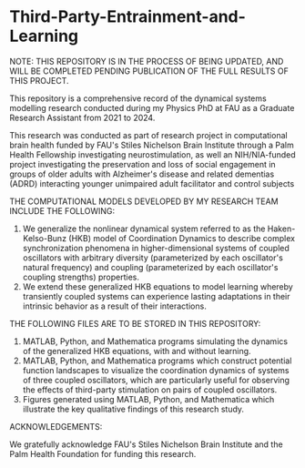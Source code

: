 # Third-Party-Entrainment-and-Learning

NOTE: THIS REPOSITORY IS IN THE PROCESS OF BEING UPDATED, AND WILL BE COMPLETED PENDING PUBLICATION OF THE FULL RESULTS OF THIS PROJECT.


This repository is a comprehensive record of the dynamical systems modelling research conducted during my Physics PhD at FAU as a Graduate Research Assistant from 2021 to 2024.

This research was conducted as part of research project in computational brain health funded by FAU's Stiles Nichelson Brain Institute through a Palm Health Fellowship investigating neurostimulation, as well an NIH/NIA-funded project investigating the preservation and loss of social engagement in groups of older adults with Alzheimer's disease and related dementias (ADRD) interacting younger unimpaired adult facilitator and control subjects

THE COMPUTATIONAL MODELS DEVELOPED BY MY RESEARCH TEAM INCLUDE THE FOLLOWING:

1. We generalize the nonlinear dynamical system referred to as the Haken-Kelso-Bunz (HKB) model of Coordination Dynamics to describe complex synchronization phenomena in higher-dimensional systems of coupled oscillators with arbitrary diversity (parameterized by each oscillator's natural frequency) and coupling (parameterized by each oscillator's coupling strengths) properties.
2. We extend these generalized HKB equations to model learning whereby transiently coupled systems can experience lasting adaptations in their intrinsic behavior as a result of their interactions.


THE FOLLOWING FILES ARE TO BE STORED IN THIS REPOSITORY:

1. MATLAB, Python, and Mathematica programs simulating the dynamics of the generalized HKB equations, with and without learning.
2. MATLAB, Python, and Mathematica programs which construct potential function landscapes to visualize the coordination dynamics of systems of three coupled oscillators, which are particularly useful for observing the effects of third-party stimulation on pairs of coupled oscillators.
3. Figures generated using MATLAB, Python, and Mathematica which illustrate the key qualitative findings of this research study.


ACKNOWLEDGEMENTS: 

We gratefully acknowledge FAU's Stiles Nichelson Brain Institute and the Palm Health Foundation for funding this research.
